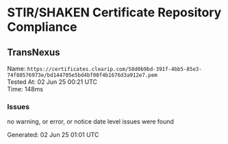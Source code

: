 # STIR/SHAKEN Certificate Repository Compliance

## TransNexus

Name: `https://certificates.clearip.com/58d0b9bd-391f-4bb5-85e3-74f88576973e/bd144705e5bd4bf08f4b1676d3a912e7.pem`\
Tested At: 02 Jun 25 00:21 UTC\
Time: 148ms

### Issues

no warning, or error, or notice date level issues were found

Generated: 02 Jun 25 01:01 UTC